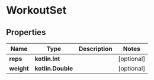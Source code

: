 
# WorkoutSet

## Properties
Name | Type | Description | Notes
------------ | ------------- | ------------- | -------------
**reps** | **kotlin.Int** |  |  [optional]
**weight** | **kotlin.Double** |  |  [optional]



